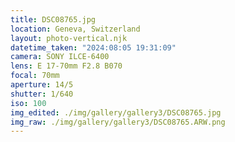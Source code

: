 ```yaml
---
title: DSC08765.jpg
location: Geneva, Switzerland
layout: photo-vertical.njk
datetime_taken: "2024:08:05 19:31:09"
camera: SONY ILCE-6400
lens: E 17-70mm F2.8 B070
focal: 70mm
aperture: 14/5
shutter: 1/640
iso: 100
img_edited: ./img/gallery/gallery3/DSC08765.jpg
img_raw: ./img/gallery/gallery3/DSC08765.ARW.png
---
```

